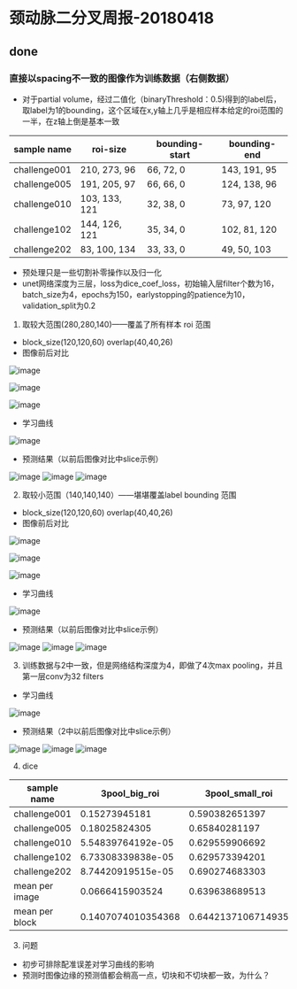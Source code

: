 # 颈动脉二分叉周报-20180418
## done
### 直接以spacing不一致的图像作为训练数据（右侧数据）
- 对于partial volume，经过二值化（binaryThreshold：0.5)得到的label后，取label为1的bounding，这个区域在x,y轴上几乎是相应样本给定的roi范围的一半，在z轴上倒是基本一致

sample name |roi-size|bounding-start|bounding-end
---|---|---|---
challenge001 | 210, 273, 96 | 66, 72, 0 | 143, 191, 95 
challenge005 | 191, 205, 97 | 66, 66, 0 | 124, 138, 96 
challenge010 | 103, 133, 121 | 32, 38, 0 | 73, 97, 120  
challenge102 | 144, 126, 121 | 35, 34, 0 | 102, 81, 120 
challenge202 | 83, 100, 134 | 33, 33, 0 | 49, 50, 103  

- 预处理只是一些切割补零操作以及归一化
- unet网络深度为三层，loss为dice_coef_loss，初始输入层filter个数为16，batch_size为4，epochs为150，earlystopping的patience为10，validation_split为0.2

1. 取较大范围(280,280,140)——覆盖了所有样本 roi 范围
- block_size(120,120,60)  overlap(40,40,26)
- 图像前后对比

![image](https://github.com/cirweecle/DataScience/blob/master/cta_segmentation_PXY/images/big_001_x.JPG)

![image](https://github.com/cirweecle/DataScience/blob/master/cta_segmentation_PXY/images/big_001_y.JPG)

![image](https://github.com/cirweecle/DataScience/blob/master/cta_segmentation_PXY/images/big_001_z.JPG)
- 学习曲线

![image](https://github.com/cirweecle/DataScience/blob/master/cta_segmentation_PXY/terriableImages/big_noresample_r.png)

- 预测结果（以前后图像对比中slice示例）

![image](https://github.com/cirweecle/DataScience/blob/master/cta_segmentation_PXY/imagesInTime/x_predict_3pool_big.png)
![image](https://github.com/cirweecle/DataScience/blob/master/cta_segmentation_PXY/imagesInTime/y_predict_3pool_bigl.png)
![image](https://github.com/cirweecle/DataScience/blob/master/cta_segmentation_PXY/imagesInTime/z_predict_3pool_big.png)



2. 取较小范围（140,140,140）——堪堪覆盖label bounding 范围
- block_size(120,120,60)  overlap(40,40,26)
- 图像前后对比

 ![image](https://github.com/cirweecle/DataScience/blob/master/cta_segmentation_PXY/images/big_001_x.JPG)

![image](https://github.com/cirweecle/DataScience/blob/master/cta_segmentation_PXY/images/big_001_y.JPG)

 ![image](https://github.com/cirweecle/DataScience/blob/master/cta_segmentation_PXY/images/big_001_z.JPG)
 - 学习曲线

![image](https://github.com/cirweecle/DataScience/blob/master/cta_segmentation_PXY/terriableImages/samll_noresample_r.png)

- 预测结果（以前后图像对比中slice示例）

![image](https://github.com/cirweecle/DataScience/blob/master/cta_segmentation_PXY/imagesInTime/x_predict_3pool_small.png)
![image](https://github.com/cirweecle/DataScience/blob/master/cta_segmentation_PXY/imagesInTime/y_predict_3pool_small.png)
![image](https://github.com/cirweecle/DataScience/blob/master/cta_segmentation_PXY/imagesInTime/z_predict_3pool_small.png)

3. 训练数据与2中一致，但是网络结构深度为4，即做了4次max pooling，并且第一层conv为32 filters
- 学习曲线

![image](https://github.com/cirweecle/DataScience/blob/master/cta_segmentation_PXY/imagesInTime/dice_big_nodrop_4pool_r.png)

- 预测结果（2中以前后图像对比中slice示例）

![image](https://github.com/cirweecle/DataScience/blob/master/cta_segmentation_PXY/imagesInTime/x_predict.png)
![image](https://github.com/cirweecle/DataScience/blob/master/cta_segmentation_PXY/imagesInTime/y_predict.png)
![image](https://github.com/cirweecle/DataScience/blob/master/cta_segmentation_PXY/imagesInTime/z_predict.png)

4. dice

sample name | 3pool_big_roi |3pool_small_roi |4pool_small_roi
---|---|---|---
challenge001 | 0.15273945181 | 0.590382651397 | 0.888845588569
challenge005 | 0.18025824305 | 0.65840281197 | 0.896515224681
challenge010 | 5.54839764192e-05 | 0.629559906692 | 0.855514293209
challenge102 | 6.73308339838e-05 | 0.629573394201 | 0.830611707726
challenge202 | 8.74420919515e-05 | 0.690274683303 | 0.285117964435
mean per image | 0.0666415903524 | 0.639638689513 | 0.751320955724
mean per block | 0.1407074010354368 | 0.6442137106714935 |0.859461308391731
3. 问题
- 初步可排除配准误差对学习曲线的影响
- 预测时图像边缘的预测值都会稍高一点，切块和不切块都一致，为什么？